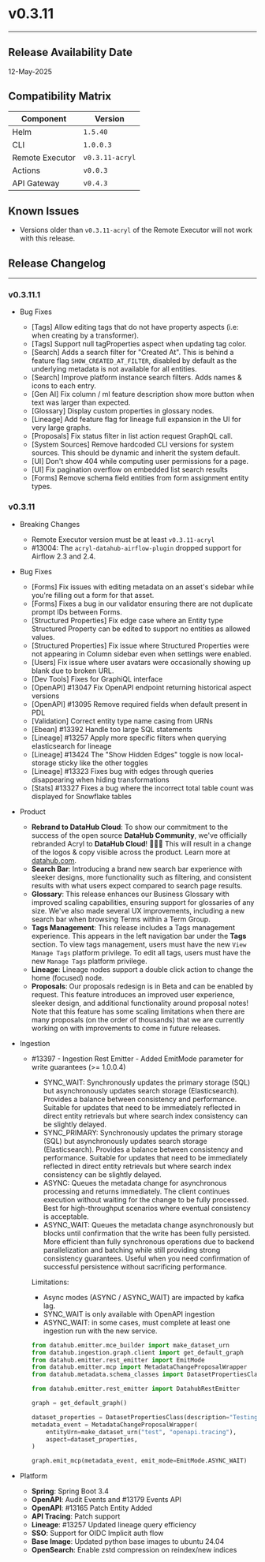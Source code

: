 # v0.3.11

---

## Release Availability Date

12-May-2025

## Compatibility Matrix

| Component       | Version         |
| --------------- | --------------- |
| Helm            | `1.5.40`        |
| CLI             | `1.0.0.3`       |
| Remote Executor | `v0.3.11-acryl` |
| Actions         | `v0.0.3`        |
| API Gateway     | `v0.4.3`        |

## Known Issues

- Versions older than `v0.3.11-acryl` of the Remote Executor will not work with this release.

## Release Changelog

---

### v0.3.11.1

- Bug Fixes

  - [Tags] Allow editing tags that do not have property aspects (i.e: when creating by a transformer).
  - [Tags] Support null tagProperties aspect when updating tag color.
  - [Search] Adds a search filter for "Created At". This is behind a feature flag `SHOW_CREATED_AT_FILTER`, disabled by default as the underlying metadata is not available for all entities.
  - [Search] Improve platform instance search filters. Adds names & icons to each entry.
  - [Gen AI] Fix column / ml feature description show more button when text was larger than expected.
  - [Glossary] Display custom properties in glossary nodes.
  - [Lineage] Add feature flag for lineage full expansion in the UI for very large graphs.
  - [Proposals] Fix status filter in list action request GraphQL call.
  - [System Sources] Remove hardcoded CLI versions for system sources. This should be dynamic and inherit the system default.
  - [UI] Don't show 404 while computing user permissions for a page.
  - [UI] Fix pagination overflow on embedded list search results
  - [Forms] Remove schema field entities from form assignment entity types.

### v0.3.11

- Breaking Changes

  - Remote Executor version must be at least `v0.3.11-acryl`
  - #13004: The `acryl-datahub-airflow-plugin` dropped support for Airflow 2.3 and 2.4.

- Bug Fixes

  - [Forms] Fix issues with editing metadata on an asset's sidebar while you're filling out a form for that asset.
  - [Forms] Fixes a bug in our validator ensuring there are not duplicate prompt IDs between Forms.
  - [Structured Properties] Fix edge case where an Entity type Structured Property can be edited to support no entities as allowed values.
  - [Structured Properties] Fix issue where Structured Properties were not appearing in Column sidebar even when settings were enabled.
  - [Users] Fix issue where user avatars were occasionally showing up blank due to broken URL.
  - [Dev Tools] Fixes for GraphiQL interface
  - [OpenAPI] #13047 Fix OpenAPI endpoint returning historical aspect versions
  - [OpenAPI] #13095 Remove required fields when default present in PDL
  - [Validation] Correct entity type name casing from URNs
  - [Ebean] #13392 Handle too large SQL statements
  - [Lineage] #13257 Apply more specific filters when querying elasticsearch for lineage
  - [Lineage] #13424 The "Show Hidden Edges" toggle is now local-storage sticky like the other toggles
  - [Lineage] #13323 Fixes bug with edges through queries disappearing when hiding transformations
  - [Stats] #13327 Fixes a bug where the incorrect total table count was displayed for Snowflake tables

- Product

  - **Rebrand to DataHub Cloud**: To show our commitment to the success of the open source **DataHub Community**, we've officially rebranded Acryl to **DataHub Cloud**! 🎉🎉🎉 This will result in a change of the logos & copy visible across the product. Learn more at [datahub.com](https://datahub.com).
  - **Search Bar**: Introducing a brand new search bar experience with sleeker designs, more functionality such as filtering, and consistent results with what users expect compared to search page results.
  - **Glossary**: This release enhances our Business Glossary with improved scaling capabilities, ensuring support for glossaries of any size. We've also made several UX improvements, including a new search bar when browsing Terms within a Term Group.
  - **Tags Management**: This release includes a Tags management experience. This appears in the left navigation bar under the **Tags** section. To view tags management, users must have the new `View Manage Tags` platform privilege. To edit all tags, users must have the new `Manage Tags` platform privilege.
  - **Lineage**: Lineage nodes support a double click action to change the home (focused) node.
  - **Proposals**: Our proposals redesign is in Beta and can be enabled by request. This feature introduces an improved user experience, sleeker design, and additional functionality around proposal notes! Note that this feature has some scaling limitations when there are many proposals (on the order of thousands) that we are currently working on with improvements to come in future releases.

- Ingestion

  - #13397 - Ingestion Rest Emitter - Added EmitMode parameter for write guarantees (>= 1.0.0.4)

    - SYNC_WAIT: Synchronously updates the primary storage (SQL) but asynchronously updates search storage (Elasticsearch). Provides a balance between consistency and performance. Suitable for updates that need to be immediately reflected in direct entity retrievals but where search index consistency can be slightly delayed.
    - SYNC_PRIMARY: Synchronously updates the primary storage (SQL) but asynchronously updates search storage (Elasticsearch). Provides a balance between consistency and performance. Suitable for updates that need to be immediately reflected in direct entity retrievals but where search index consistency can be slightly delayed.
    - ASYNC: Queues the metadata change for asynchronous processing and returns immediately. The client continues execution without waiting for the change to be fully processed. Best for high-throughput scenarios where eventual consistency is acceptable.
    - ASYNC_WAIT: Queues the metadata change asynchronously but blocks until confirmation that the write has been fully persisted. More efficient than fully synchronous operations due to backend parallelization and batching while still providing strong consistency guarantees. Useful when you need confirmation of successful persistence without sacrificing performance.

    Limitations:

    - Async modes (ASYNC / ASYNC_WAIT) are impacted by kafka lag.
    - SYNC_WAIT is only available with OpenAPI ingestion
    - ASYNC_WAIT: in some cases, must complete at least one ingestion run with the new service.

    ```python
    from datahub.emitter.mce_builder import make_dataset_urn
    from datahub.ingestion.graph.client import get_default_graph
    from datahub.emitter.rest_emitter import EmitMode
    from datahub.emitter.mcp import MetadataChangeProposalWrapper
    from datahub.metadata.schema_classes import DatasetPropertiesClass

    from datahub.emitter.rest_emitter import DatahubRestEmitter

    graph = get_default_graph()

    dataset_properties = DatasetPropertiesClass(description="Testing openapi tracing")
    metadata_event = MetadataChangeProposalWrapper(
        entityUrn=make_dataset_urn("test", "openapi.tracing"),
        aspect=dataset_properties,
    )

    graph.emit_mcp(metadata_event, emit_mode=EmitMode.ASYNC_WAIT)
    ```

- Platform
  - **Spring**: Spring Boot 3.4
  - **OpenAPI**: Audit Events and #13179 Events API
  - **OpenAPI**: #13165 Patch Entity Added
  - **API Tracing**: Patch support
  - **Lineage**: #13257 Updated lineage query efficiency
  - **SSO**: Support for OIDC Implicit auth flow
  - **Base Image**: Updated python base images to ubuntu 24.04
  - **OpenSearch**: Enable zstd compression on reindex/new indices
